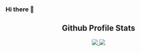 ### Hi there 👋

<h2 align="center">Github Profile Stats</h2>
<p align="center">
  <a href="https://github.com/anuraghazra/github-readme-stats">
    <img src="https://github-readme-stats.vercel.app/api?username=Pinto565&theme=vue&show_icons=true&">
  </a>
  <a href="https://git.io/streak-stats">
   <img src="http://github-readme-streak-stats.herokuapp.com?user=Pinto565&fire=42B883&ring=42B883&currStreakLabel=42B883">
  </a>
</p> 
<br>

